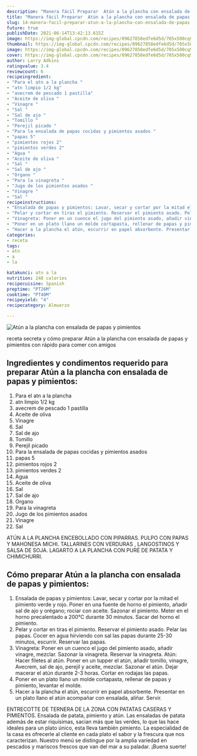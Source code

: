 ```yaml
---
description: "Manera fácil Preparar  Atún a la plancha con ensalada de papas y pimientos"
title: "Manera fácil Preparar  Atún a la plancha con ensalada de papas y pimientos"
slug: 14-manera-facil-preparar-atun-a-la-plancha-con-ensalada-de-papas-y-pimientos
future: true
publishDate: 2021-06-14T13:42:13.615Z
image: https://img-global.cpcdn.com/recipes/09627858edfe6d5d/705x500cq90/atun-a-la-plancha-con-ensalada-de-papas-y-pimientos-foto-principal.jpg
thumbnail: https://img-global.cpcdn.com/recipes/09627858edfe6d5d/705x500cq90/atun-a-la-plancha-con-ensalada-de-papas-y-pimientos-foto-principal.jpg
image: https://img-global.cpcdn.com/recipes/09627858edfe6d5d/705x500cq90/atun-a-la-plancha-con-ensalada-de-papas-y-pimientos-foto-principal.jpg
cover: https://img-global.cpcdn.com/recipes/09627858edfe6d5d/705x500cq90/atun-a-la-plancha-con-ensalada-de-papas-y-pimientos-foto-principal.jpg
author: Larry Adkins
ratingvalue: 3.4
reviewcount: 6
recipeingredient:
- "Para el atn a la plancha "
- "atn limpio 1/2 kg"
- "avecrem de pescado 1 pastilla"
- "Aceite de oliva "
- "Vinagre "
- "Sal "
- "Sal de ajo "
- "Tomillo "
- "Perejil picado "
- "Para la ensalada de papas cocidas y pimientos asados "
- "papas 5"
- "pimientos rojos 2"
- "pimientos verdes 2"
- "Agua "
- "Aceite de oliva "
- "Sal "
- "Sal de ajo "
- "Organo "
- "Para la vinagreta "
- "Jugo de los pimientos asados "
- "Vinagre "
- "Sal "
recipeinstructions:
- "Ensalada de papas y pimientos: Lavar, secar y cortar por la mitad el pimiento verde y rojo. Poner en una fuente de horno el pimiento, añadir sal de ajo y orégano; rociar con aceite. Sazonar el pimiento. Meter en el horno precalentado a 200°C durante 30 minutos. Sacar del horno el pimiento."
- "Pelar y cortar en tiras el pimiento. Reservar el pimiento asado. Pelar las papas. Cocer en agua hirviendo con sal las papas durante 25-30 minutos, escurrir. Reservar las papas."
- "Vinagreta: Poner en un cuenco el jugo del pimiento asado, añadir vinagre, mezclar. Sazonar la vinagreta. Reservar la vinagreta. Atún: Hacer filetes al atún. Poner en un tupper el atún, añadir tomillo, vinagre, Avecrem, sal de ajo, perejil y aceite, mezclar. Sazonar el atún. Dejar macerar el atún durante 2-3 horas. Cortar en rodajas las papas."
- "Poner en un plato llano un molde cortapasta, rellenar de papas y pimiento, levantar el molde."
- "Hacer a la plancha el atún, escurrir en papel absorbente. Presentar en un plato llano el atún acompañar con ensalada, aliñar. Servir."
categories:
- receta
tags:
- atn
- a
- la

katakunci: atn a la 
nutrition: 248 calories
recipecuisine: Spanish
preptime: "PT26M"
cooktime: "PT40M"
recipeyield: "4"
recipecategory: Almuerzo

---
```



![Atún a la plancha con ensalada de papas y pimientos](https://img-global.cpcdn.com/recipes/09627858edfe6d5d/705x500cq90/atun-a-la-plancha-con-ensalada-de-papas-y-pimientos-foto-principal.jpg)

receta secreta y cómo preparar Atún a la plancha con ensalada de papas y pimientos con rápido para comer con amigos

<!--inarticleads1-->

## Ingredientes y condimentos requerido para preparar Atún a la plancha con ensalada de papas y pimientos:

1. Para el atn a la plancha 
1. atn limpio 1/2 kg
1. avecrem de pescado 1 pastilla
1. Aceite de oliva 
1. Vinagre 
1. Sal 
1. Sal de ajo 
1. Tomillo 
1. Perejil picado 
1. Para la ensalada de papas cocidas y pimientos asados 
1. papas 5
1. pimientos rojos 2
1. pimientos verdes 2
1. Agua 
1. Aceite de oliva 
1. Sal 
1. Sal de ajo 
1. Organo 
1. Para la vinagreta 
1. Jugo de los pimientos asados 
1. Vinagre 
1. Sal 

ATÚN A LA PLANCHA ENCEBOLLADO CON PIPARRAS. PULPO CON PAPAS Y MAHONESA MICHI. TALLARINES CON VERDURAS , LANGOSTINOS Y SALSA DE SOJA. LAGARTO A LA PLANCHA CON PURÉ DE PATATA Y CHIMICHURRI. 

<!--inarticleads2-->

## Cómo preparar Atún a la plancha con ensalada de papas y pimientos:

1. Ensalada de papas y pimientos: Lavar, secar y cortar por la mitad el pimiento verde y rojo. Poner en una fuente de horno el pimiento, añadir sal de ajo y orégano; rociar con aceite. Sazonar el pimiento. Meter en el horno precalentado a 200°C durante 30 minutos. Sacar del horno el pimiento.
1. Pelar y cortar en tiras el pimiento. Reservar el pimiento asado. Pelar las papas. Cocer en agua hirviendo con sal las papas durante 25-30 minutos, escurrir. Reservar las papas.
1. Vinagreta: Poner en un cuenco el jugo del pimiento asado, añadir vinagre, mezclar. Sazonar la vinagreta. Reservar la vinagreta. Atún: Hacer filetes al atún. Poner en un tupper el atún, añadir tomillo, vinagre, Avecrem, sal de ajo, perejil y aceite, mezclar. Sazonar el atún. Dejar macerar el atún durante 2-3 horas. Cortar en rodajas las papas.
1. Poner en un plato llano un molde cortapasta, rellenar de papas y pimiento, levantar el molde.
1. Hacer a la plancha el atún, escurrir en papel absorbente. Presentar en un plato llano el atún acompañar con ensalada, aliñar. Servir.


ENTRECOTTE DE TERNERA DE LA ZONA CON PATATAS CASERAS Y PIMIENTOS. Ensalada de patata, pimiento y atún. Las ensaladas de patata además de estar riquísimas, sacian más que las verdes, lo que las hace ideales para un plato único, esta lleva también pimiento. La especialidad de la casa es ofrecerle al cliente en cada plato el sabor y la frescura que nos caracterizan. Nuestro menú se distingue por la amplia variedad en pescados y mariscos frescos que van del mar a su paladar. 
¡Buena suerte!

